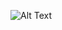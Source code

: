 ![Alt Text]([path_to_gif/feature_demo.gif](https://64.media.tumblr.com/167bafe644e9a2af464a7664e26b88f7/tumblr_ool545MQ4E1vcsrlfo1_1280.gif)https://64.media.tumblr.com/167bafe644e9a2af464a7664e26b88f7/tumblr_ool545MQ4E1vcsrlfo1_1280.gif)
